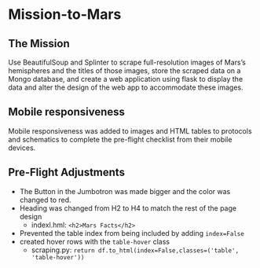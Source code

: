 # Mission-to-Mars
## The Mission
Use BeautifulSoup and Splinter to scrape full-resolution images of Mars’s hemispheres and the titles of those images, store the scraped data on a Mongo database, and create a web application using flask to display the data and alter the design of the web app to accommodate these images.

## Mobile responsiveness
Mobile responsiveness was added to images and HTML tables to protocols and schematics to complete the pre-flight checklist from their mobile devices.

## Pre-Flight Adjustments

* The Button in the Jumbotron was made bigger and the color was changed to red. 
* Heading was changed from H2 to H4 to match the rest of the page design 
    * indexl.hml: `<h2>Mars Facts</h2>`
* Prevented the table index from being included by adding `index=False`
* created hover rows with the `table-hover` class
    * scraping.py: `return df.to_html(index=False,classes=('table', 'table-hover'))`
    